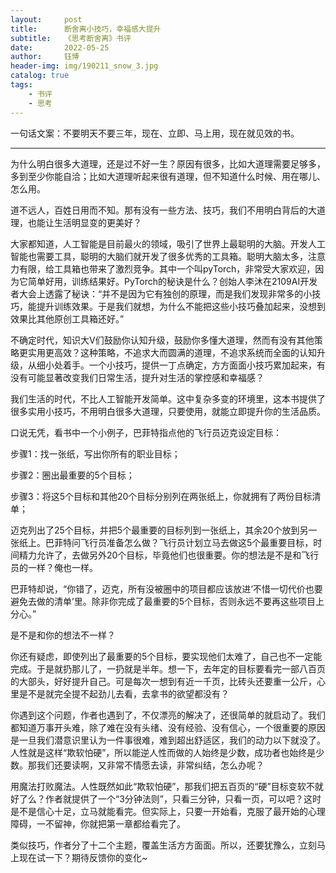 ```yaml
---
layout:     post
title:      断舍离小技巧，幸福感大提升
subtitle:   《思考断舍离》书评
date:       2022-05-25
author:     钰博
header-img: img/190211_snow_3.jpg
catalog: true
tags:
    - 书评
    - 思考
---
```


一句话文案：不要明天不要三年，现在、立即、马上用，现在就见效的书。

---

为什么明白很多大道理，还是过不好一生？原因有很多，比如大道理需要足够多，多到至少你能自洽；比如大道理听起来很有道理，但不知道什么时候、用在哪儿、怎么用。

道不远人，百姓日用而不知。那有没有一些方法、技巧，我们不用明白背后的大道理，也能让生活明显变的更美好？

大家都知道，人工智能是目前最火的领域，吸引了世界上最聪明的大脑。开发人工智能也需要工具，聪明的大脑们就开发了很多优秀的工具箱。聪明大脑太多，注意力有限，给工具箱也带来了激烈竞争。其中一个叫pyTorch，非常受大家欢迎，因为它简单好用，训练结果好。PyTorch的秘诀是什么？创始人李沐在2109AI开发者大会上透露了秘诀：“并不是因为它有独创的原理，而是我们发现非常多的小技巧，能提升训练效果。于是我们就想，为什么不能把这些小技巧叠加起来，没想到效果比其他原创工具箱还好。”

不确定时代，知识大V们鼓励你认知升级，鼓励你多懂大道理，然而有没有其他策略更实用更高效？这种策略，不追求大而圆满的道理，不追求系统而全面的认知升级，从细小处着手。一个小技巧，提供一丁点确定，方方面面小技巧累加起来，有没有可能显著改变我们日常生活，提升对生活的掌控感和幸福感？

我们生活的时代，不比人工智能开发简单。这中复杂多变的环境里，这本书提供了很多实用小技巧，不用明白很多大道理，只要使用，就能立即提升你的生活品质。

口说无凭，看书中一个小例子，巴菲特指点他的飞行员迈克设定目标：

步骤1：找一张纸，写出你所有的职业目标；

步骤2：圈出最重要的5个目标；

步骤3：将这5个目标和其他20个目标分别列在两张纸上，你就拥有了两份目标清单；

迈克列出了25个目标，并把5个最重要的目标列到一张纸上，其余20个放到另一张纸上。巴菲特问飞行员准备怎么做？飞行员计划立马去做这5个最重要目标，时间精力允许了，去做另外20个目标，毕竟他们也很重要。你的想法是不是和飞行员的一样？俺也一样。

巴菲特却说，“你错了，迈克，所有没被圈中的项目都应该放进‘不惜一切代价也要避免去做的清单’里。除非你完成了最重要的5个目标，否则永远不要再这些项目上分心。”

是不是和你的想法不一样？

你还有疑虑，即使列出了最重要的5个目标，要实现他们太难了，自己也不一定能完成。于是就扔那儿了，一扔就是半年。想一下，去年定的目标要看完一部八百页的大部头，好好提升自己。可是每次一想到有近一千页，比砖头还要重一公斤，心里是不是就完全提不起劲儿去看，去拿书的欲望都没有？

你遇到这个问题，作者也遇到了，不仅漂亮的解决了，还很简单的就启动了。我们都知道万事开头难，除了难在没有头绪、没有经验、没有信心，一个很重要的原因是一旦我们潜意识里认为一件事很难，难到超出舒适区，我们的动力以下就没了。人性就是这样“欺软怕硬”，所以能逆人性而做的人始终是少数，成功者也始终是少数。那我们还要读啊，又非常不情愿去读，非常纠结，怎么办呢？

用魔法打败魔法。人性既然如此“欺软怕硬”，那我们把五百页的“硬”目标变软不就好了么？作者就提供了一个“3分钟法则”，只看三分钟，只看一页，可以吧？这时是不是信心十足，立马就能看完。但实际上，只要一开始看，克服了最开始的心理障碍，一不留神，你就把第一章都给看完了。

类似技巧，作者分了十二个主题，覆盖生活方方面面。所以，还要犹豫么，立刻马上现在试一下？期待反馈你的变化~